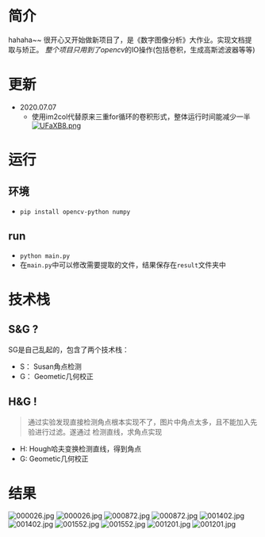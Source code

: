 # 简介
hahaha~~ 很开心又开始做新项目了，是《数字图像分析》大作业。实现文档提取与矫正。
*整个项目只用到了opencv*的IO操作(包括卷积，生成高斯滤波器等等) 

# 更新
- 2020.07.07
    - 使用im2col代替原来三重for循环的卷积形式，整体运行时间能减少一半
    [![UFaXB8.png](https://s1.ax1x.com/2020/07/07/UFaXB8.png)](https://imgchr.com/i/UFaXB8)
    

# 运行
## 环境
- `pip install opencv-python numpy`
## run
- `python main.py`
- 在`main.py`中可以修改需要提取的文件，结果保存在`result`文件夹中

# 技术栈
## S&G ?
SG是自己乱起的，包含了两个技术栈：
- S： Susan角点检测
- G： Geometic几何校正

## H&G !
> 通过实验发现直接检测角点根本实现不了，图片中角点太多，且不能加入先验进行过滤。遂通过
检测直线，求角点实现 

- H: Hough哈夫变换检测直线，得到角点
- G: Geometic几何校正

# 结果
![000026.jpg](https://i.loli.net/2019/01/05/5c2ffcc192ae4.jpg)
![000026.jpg](https://i.loli.net/2019/01/05/5c2ffcfe5021c.jpg)
![000872.jpg](https://i.loli.net/2019/01/05/5c2ffcc194ee2.jpg)
![000872.jpg](https://i.loli.net/2019/01/05/5c2ffcfe4e4c4.jpg)
![001402.jpg](https://i.loli.net/2019/01/05/5c2ffcc1a6844.jpg)
![001402.jpg](https://i.loli.net/2019/01/05/5c2ffcfe51d36.jpg)
![001552.jpg](https://i.loli.net/2019/01/05/5c2ffcc1a7a7a.jpg)
![001552.jpg](https://i.loli.net/2019/01/05/5c2ffcfe53f1c.jpg)
![001201.jpg](https://i.loli.net/2019/01/05/5c2ffcc1a78a6.jpg)
![001201.jpg](https://i.loli.net/2019/01/05/5c2ffcfe55b12.jpg)
